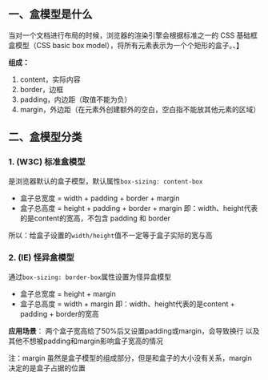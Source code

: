 ## 一、盒模型是什么

当对一个文档进行布局的时候，浏览器的渲染引擎会根据标准之一的 CSS 基础框盒模型（CSS basic box model），将所有元素表示为一个个矩形的盒子。、】

**组成：**
1. content，实际内容
2. border，边框
3. padding，内边距（取值不能为负）
4. margin，外边距（在元素外创建额外的空白，空白指不能放其他元素的区域）

## 二、盒模型分类

### 1. (W3C) 标准盒模型
是浏览器默认的盒子模型，默认属性`box-sizing: content-box`

- 盒子总宽度 = width + padding + border + margin
- 盒子总高度 = height + padding + border + margin
即：width、height代表的是content的宽高，不包含 padding 和 border

所以：给盒子设置的`width/height`值不一定等于盒子实际的宽与高
### 2. (IE) 怪异盒模型
通过`box-sizing: border-box`属性设置为怪异盒模型

- 盒子总宽度 = height + margin
- 盒子总高度  = width + margin
即：width、height代表的是content + padding + border的宽高

**应用场景**：
两个盒子宽高给了50%后又设置padding或margin，会导致换行
以及其他不想被padding和margin影响盒子宽高的情况

注：margin 虽然是盒子模型的组成部分，但是和盒子的大小没有关系，margin 决定的是盒子占据的位置

